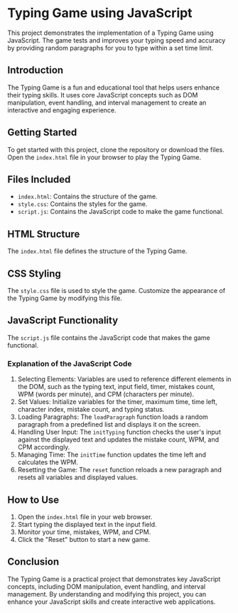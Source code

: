 # Typing Game using JavaScript

This project demonstrates the implementation of a Typing Game using JavaScript. The game tests and improves your typing speed and accuracy by providing random paragraphs for you to type within a set time limit.

## Introduction

The Typing Game is a fun and educational tool that helps users enhance their typing skills. It uses core JavaScript concepts such as DOM manipulation, event handling, and interval management to create an interactive and engaging experience.

## Getting Started

To get started with this project, clone the repository or download the files. Open the `index.html` file in your browser to play the Typing Game.

## Files Included

- `index.html`: Contains the structure of the game.
- `style.css`: Contains the styles for the game.
- `script.js`: Contains the JavaScript code to make the game functional.

## HTML Structure

The `index.html` file defines the structure of the Typing Game.

## CSS Styling

The `style.css` file is used to style the game. Customize the appearance of the Typing Game by modifying this file.

## JavaScript Functionality

The `script.js` file contains the JavaScript code that makes the game functional.

### Explanation of the JavaScript Code

1. Selecting Elements: Variables are used to reference different elements in the DOM, such as the typing text, input field, timer, mistakes count, WPM (words per minute), and CPM (characters per minute).
2. Set Values: Initialize variables for the timer, maximum time, time left, character index, mistake count, and typing status.
3. Loading Paragraphs: The `loadParagraph` function loads a random paragraph from a predefined list and displays it on the screen.
4. Handling User Input: The `initTyping` function checks the user's input against the displayed text and updates the mistake count, WPM, and CPM accordingly.
5. Managing Time: The `initTime` function updates the time left and calculates the WPM.
6. Resetting the Game: The `reset` function reloads a new paragraph and resets all variables and displayed values.

## How to Use

1. Open the `index.html` file in your web browser.
2. Start typing the displayed text in the input field.
3. Monitor your time, mistakes, WPM, and CPM.
4. Click the "Reset" button to start a new game.

## Conclusion

The Typing Game is a practical project that demonstrates key JavaScript concepts, including DOM manipulation, event handling, and interval management. By understanding and modifying this project, you can enhance your JavaScript skills and create interactive web applications.